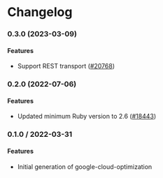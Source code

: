 # Changelog

### 0.3.0 (2023-03-09)

#### Features

* Support REST transport ([#20768](https://github.com/googleapis/google-cloud-ruby/issues/20768)) 

### 0.2.0 (2022-07-06)

#### Features

* Updated minimum Ruby version to 2.6 ([#18443](https://github.com/googleapis/google-cloud-ruby/issues/18443)) 

### 0.1.0 / 2022-03-31

#### Features

* Initial generation of google-cloud-optimization

